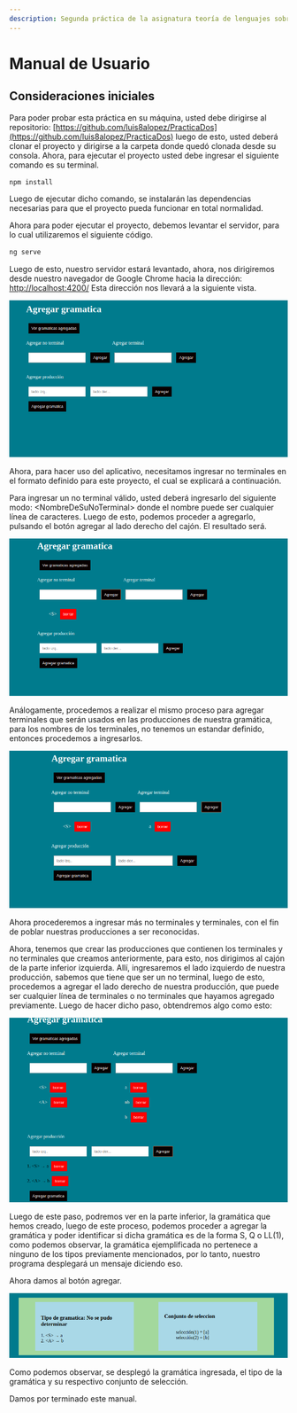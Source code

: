 ```yaml
---
description: Segunda práctica de la asignatura teoría de lenguajes sobre gramáticas.
---
```


# Manual de Usuario

## Consideraciones iniciales

Para poder probar esta práctica en su máquina, usted debe dirigirse al repositorio: [https://github.com/luis8alopez/PracticaDos](https://github.com/luis8alopez/PracticaDos) luego de esto, usted deberá clonar el proyecto y dirigirse a la carpeta donde quedó clonada desde su consola. Ahora, para ejecutar el proyecto usted debe ingresar el siguiente comando es su terminal.

```text
npm install
```

Luego de ejecutar dicho comando, se instalarán las dependencias necesarias para que el proyecto pueda funcionar en total normalidad.

Ahora para poder ejecutar el proyecto, debemos levantar el servidor, para lo cual utilizaremos el siguiente código.

```javascript
ng serve
```

Luego de esto, nuestro servidor estará levantado, ahora, nos dirigiremos desde nuestro navegador de Google Chrome hacia la dirección: [http://localhost:4200/](http://localhost:4200/ingresarGramatica) Esta dirección nos llevará a la siguiente vista.

![](.gitbook/assets/captura-de-pantalla-de-2019-09-30-23-51-18.png)

Ahora, para hacer uso del aplicativo, necesitamos ingresar no terminales en el formato definido para este proyecto, el cual se explicará a continuación.

Para ingresar un no terminal válido, usted deberá ingresarlo del siguiente modo: &lt;NombreDeSuNoTerminal&gt; donde el nombre puede ser cualquier línea de caracteres. Luego de esto, podemos proceder a agregarlo, pulsando el botón agregar al lado derecho del cajón. El resultado será.

![](.gitbook/assets/captura-de-pantalla-de-2019-09-30-23-58-24.png)

Análogamente, procedemos a realizar el mismo proceso para agregar terminales que serán usados en las producciones de nuestra gramática, para los nombres de los terminales, no tenemos un estandar definido, entonces procedemos a ingresarlos.

![](.gitbook/assets/captura-de-pantalla-de-2019-09-30-23-58-33%20%281%29.png)

Ahora procederemos a ingresar más no terminales y terminales, con el fin de poblar nuestras producciones a ser reconocidas.

Ahora, tenemos que crear las producciones que contienen los terminales y no terminales que creamos anteriormente, para esto, nos dirigimos al cajón de la parte inferior izquierda. Allí, ingresaremos el lado izquierdo de nuestra producción, sabemos que tiene que ser un no terminal, luego de esto, procedemos a agregar el lado derecho de nuestra producción, que puede ser cualquier línea de terminales o no terminales que hayamos agregado previamente. Luego de hacer dicho paso, obtendremos algo como esto:

![](.gitbook/assets/captura-de-pantalla-de-2019-10-01-00-00-07.png)

Luego de este paso, podremos ver en la parte inferior, la gramática que hemos creado, luego de este proceso, podemos proceder a agregar la gramática y poder identificar si dicha gramática es de la forma S, Q o LL\(1\), como podemos observar, la gramática ejemplificada no pertenece a ninguno de los tipos previamente mencionados, por lo tanto, nuestro programa desplegará un mensaje diciendo eso.

Ahora damos al botón agregar.

![](.gitbook/assets/captura-de-pantalla-de-2019-10-01-00-00-15.png)

Como podemos observar, se desplegó la gramática ingresada, el tipo de la gramática y su respectivo conjunto de selección.

Damos por terminado este manual.

